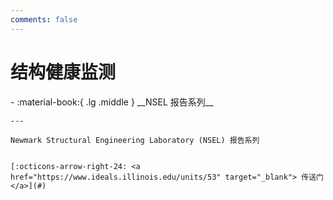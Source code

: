 ```yaml
---
comments: false
---
```


# 结构健康监测

<div class="grid cards" markdown>
-   :material-book:{ .lg .middle } __NSEL 报告系列__

    ---

    Newmark Structural Engineering Laboratory (NSEL) 报告系列


    [:octicons-arrow-right-24: <a href="https://www.ideals.illinois.edu/units/53" target="_blank"> 传送门 </a>](#)

</div>